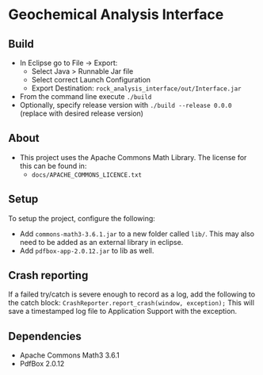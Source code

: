 # Geochemical Analysis Interface

## Build
- In Eclipse go to File -> Export:
  - Select Java > Runnable Jar file
  - Select correct Launch Configuration
  - Export Destination: ```rock_analysis_interface/out/Interface.jar```
- From the command line execute ```./build```
- Optionally, specify release version with ```./build --release 0.0.0``` (replace with desired release version)

## About
- This project uses the Apache Commons Math Library.  The license for this can be found in:
    - ```docs/APACHE_COMMONS_LICENCE.txt```

## Setup
To setup the project, configure the following:
- Add ```commons-math3-3.6.1.jar``` to a new folder called ```lib/```. This may also need to be added as an external library in eclipse.
- Add ```pdfbox-app-2.0.12.jar``` to lib as well.

## Crash reporting
If a failed try/catch is severe enough to record as a log, add the following to the catch block:
```CrashReporter.report_crash(window, exception);```
This will save a timestamped log file to Application Support with the exception.

## Dependencies
- Apache Commons Math3 3.6.1
- PdfBox 2.0.12
